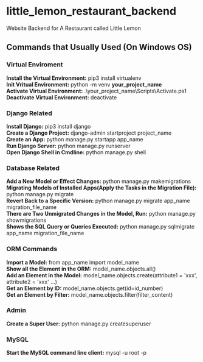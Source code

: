# little_lemon_restaurant_backend
Website Backend for A Restaurant called Little Lemon

## Commands that Usually Used (On Windows OS)
### Virtual Enviroment
**Install the Virtual Environment:** pip3 install virtualenv <br />
**Init Vritual Environment:** python -m venv **your_project_name** <br />
**Activate Virtual Environment:** .\your_project_name\Scripts\Activate.ps1 <br />
**Deactivate Virtual Environment:** deactivate <br />

### Django Related
**Install Django:** pip3 install django <br />
**Create a Django Project:** django-admin startproject project_name <br />
**Create an App:** python manage.py startapp app_name <br />
**Run Django Server:** python manage.py runserver <br />
**Open Django Shell in Cmdline:** python manage.py shell <br />

### Database Related
**Add a New Model or Effect Changes:** python manage.py makemigrations <br />
**Migrating Models of Installed Apps(Apply the Tasks in the Migration File):** python manage.py migrate <br />
**Revert Back to a Specific Version:** python manage.py migrate app_name migration_file_name <br />
**There are Two Unmigrated Changes in the Model, Run:** python manage.py showmigrations <br />
**Shows the SQL Query or Queries Executed:** python manage.py sqlmigrate app_name migration_file_name

### ORM Commands
**Import a Model:** from app_name import model_name <br />
**Show all the Element in the ORM:** model_name.objects.all() <br />
**Add an Element in the Model:** model_name.objects.create(attribute1 = 'xxx', attribute2 = 'xxx' ...) <br />
**Get an Element by ID:** model_name.objects.get(id=id_number) <br />
**Get an Element by Filter:** model_name.objects.filter(filter_content) <br />

### Admin
**Create a Super User:** python manage.py createsuperuser

### MySQL
**Start the MySQL command line client:** mysql -u root -p